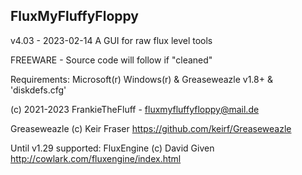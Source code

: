 FluxMyFluffyFloppy
----------------------------------------
v4.03 - 2023-02-14
A GUI for raw flux level tools

FREEWARE - Source code will follow if "cleaned"

Requirements: Microsoft(r) Windows(r) & Greaseweazle v1.8+ & 'diskdefs.cfg'

(c) 2021-2023 FrankieTheFluff - fluxmyfluffyfloppy@mail.de

Greaseweazle (c) Keir Fraser
https://github.com/keirf/Greaseweazle

Until v1.29 supported:
FluxEngine (c) David Given
http://cowlark.com/fluxengine/index.html
